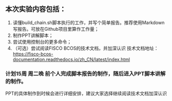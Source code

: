 ## 本次实验内容包括：
  1. 读懂build_chain.sh脚本执行的工作，并写个简单报告。推荐使用Markdown写报告。可放在Github项目里算作工作量；
  2. 制作PPT讲解脚本；
  3. 尝试使用控制台的更多命令；
  4. （可选）尝试阅读FISCO BCOS的技术文档，并加深认识
  技术文档地址： https://fisco-bcos-documentation.readthedocs.io/zh_CN/latest/index.html

### 计划15周 周二晚 前个人完成脚本报告的制作，随后进入PPT脚本讲解的制作。
  PPT的具体制作到时候会进行详细安排，建议大家选择继续阅读技术文档加深认识
